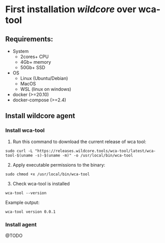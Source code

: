 # First installation *wildcore* over wca-tool
## Requirements:
* System
  * 2cores+ CPU
  * 4Gb+ memory
  * 50Gb+ SSD
* OS
  * Linux (Ubuntu/Debian)
  * MacOS
  * WSL (linux on windows)
* docker (>=20.10)
* docker-compose (>=2.4)

## Install wildcore agent
### Install wca-tool
1. Run this command to download the current release of wca tool:
```shell
sudo curl -L "https://releases.wildcore.tools/wca-tool/latest/wca-tool-$(uname -s)-$(uname -m)" -o /usr/local/bin/wca-tool
```
2. Apply executable permissions to the binary: 
```shell
sudo chmod +x /usr/local/bin/wca-tool
```
3. Check wca-tool is installed
```shell 
wca-tool --version
```
Example output:
```shell
wca-tool version 0.0.1 
```

### Install agent 
@TODO 